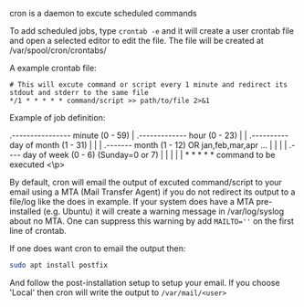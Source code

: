 cron is a daemon to excute scheduled commands

To add scheduled jobs, type `crontab -e` and it will create a user crontab file and open a selected editor to edit the file. The file will be created at /var/spool/cron/crontabs/<user>

A example crontab file:
```cron
# This will excute command or script every 1 minute and redirect its stdout and stderr to the same file
*/1 * * * * * command/script >> path/to/file 2>&1
```
Example of job definition:
<p>
.---------------- minute (0 - 59)
|  .------------- hour (0 - 23)
|  |  .---------- day of month (1 - 31)
|  |  |  .------- month (1 - 12) OR jan,feb,mar,apr ...
|  |  |  |  .---- day of week (0 - 6) (Sunday=0 or 7)
|  |  |  |  |
*  *  *  *  *   command to be executed
<\p>

By default, cron will email the output of excuted command/script to your email using a MTA (Mail Transfer Agent) if you do not redirect its output to a file/log like the does in example. If your system does have a MTA pre-installed (e.g. Ubuntu) it will create a warning message in /var/log/syslog about no MTA. One can suppress this warning by add `MAILTO=''` on the first line of crontab.

If one does want cron to email the output then:
```bash
sudo apt install postfix
```
And follow the post-installation setup to setup your email. If you choose 'Local' then cron will write the output to `/var/mail/<user>`


